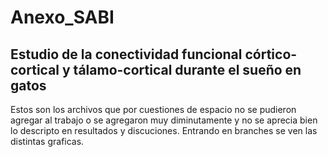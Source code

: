 # Anexo_SABI
Estudio de la conectividad funcional córtico-cortical y tálamo-cortical durante el sueño en gatos
------
Estos son los archivos que por cuestiones de espacio no se pudieron agregar al trabajo o se agregaron muy diminutamente y no se aprecia bien lo descripto en resultados y discuciones.
Entrando en branches se ven las distintas graficas.
